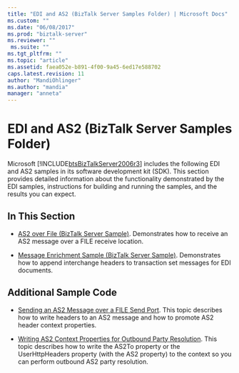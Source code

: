 ```yaml
---
title: "EDI and AS2 (BizTalk Server Samples Folder) | Microsoft Docs"
ms.custom: ""
ms.date: "06/08/2017"
ms.prod: "biztalk-server"
ms.reviewer: ""
 ms.suite: ""
ms.tgt_pltfrm: ""
ms.topic: "article"
ms.assetid: faea052e-b891-4f00-9a45-6ed17e588702
caps.latest.revision: 11
author: "MandiOhlinger"
ms.author: "mandia"
manager: "anneta"
---
```

# EDI and AS2 (BizTalk Server Samples Folder)
Microsoft [!INCLUDE[btsBizTalkServer2006r3](../includes/btsbiztalkserver2006r3-md.md)] includes the following EDI and AS2 samples in its software development kit (SDK). This section provides detailed information about the functionality demonstrated by the EDI samples, instructions for building and running the samples, and the results you can expect.  
  
## In This Section  
  
-   [AS2 over File (BizTalk Server Sample)](../core/as2-over-file-biztalk-server-sample.md). Demonstrates how to receive an AS2 message over a FILE receive location.  
  
-   [Message Enrichment Sample (BizTalk Server Sample)](../core/message-enrichment-sample-biztalk-server-sample.md). Demonstrates how to append interchange headers to transaction set messages for EDI documents.  
  
## Additional Sample Code  
  
-   [Sending an AS2 Message over a FILE Send Port](../core/sending-an-as2-message-over-a-file-send-port.md). This topic describes how to write headers to an AS2 message and how to promote AS2 header context properties.  
  
-   [Writing AS2 Context Properties for Outbound Party Resolution](../core/writing-as2-context-properties-for-outbound-party-resolution.md). This topic describes how to write the AS2To property or the UserHttpHeaders property (with the AS2 property) to the context so you can perform outbound AS2 party resolution.